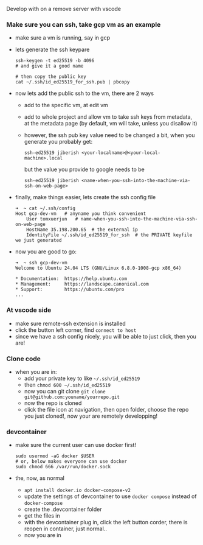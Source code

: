 

Develop with on a remove server with vscode

### Make sure you can ssh, take gcp vm as an example

* make sure a vm is running, say in gcp
* lets generate the ssh keypare

    ```
    ssh-keygen -t ed25519 -b 4096 
    # and give it a good name

    # then copy the public key
    cat ~/.ssh/id_ed25519_for_ssh.pub | pbcopy
    ```

* now lets add the public ssh to the vm, there are 2 ways
    * add to the specific vm, at edit vm
    * add to whole project and allow vm to take ssh keys from metadata, at the metadata page (by default, vm will take, unless you disallow it)
    
    * however, the ssh pub key value need to be changed a bit, when you generate you probably get:
        
        ```
        ssh-ed25519 jiberish <your-localname>@<your-local-machine>.local
        ```

        but the value you provide to google needs to be

        ```
        ssh-ed25519 jiberish <name-when-you-ssh-into-the-machine-via-ssh-on-web-page>
        ```

* finally, make things easier, lets create the ssh config file

    ```
    ➜  ~ cat ~/.ssh/config
    Host gcp-dev-vm   # anyname you think convenient
        User tomxuerjun   # name-when-you-ssh-into-the-machine-via-ssh-on-web-page
        HostName 35.198.200.65  # the external ip
        IdentityFile ~/.ssh/id_ed25519_for_ssh  # the PRIVATE keyfile we just generated
    ```

* now you are good to go:

    ```
    ➜  ~ ssh gcp-dev-vm 
    Welcome to Ubuntu 24.04 LTS (GNU/Linux 6.8.0-1008-gcp x86_64)

    * Documentation:  https://help.ubuntu.com
    * Management:     https://landscape.canonical.com
    * Support:        https://ubuntu.com/pro
    ...
    ```

### At vscode side

* make sure remote-ssh extension is installed
* click the button left corner, find `connect to host`
* since we have a ssh config nicely, you will be able to just click, then you are!


### Clone code

* when you are in:
    * add your private key to like `~/.ssh/id_ed25519`
    * then `chmod 600 ~/.ssh/id_ed25519`
    * now you can git clone `git clone git@github.com:youname/yourrepo.git`
    * now the repo is cloned
    * click the file icon at navigation, then open folder, choose the repo you just cloned!, now your are remotely developping!

### devcontainer

* make sure the current user can use docker first!

    ```
    sudo usermod -aG docker $USER
    # or, below makes everyone can use docker
    sudo chmod 666 /var/run/docker.sock
    ```

* the, now, as normal

    * `apt install docker.io docker-compose-v2`
    * update the settings of devcontainer to use `docker compose` instead of `docker-compose`
    * create the .devcontainer folder
    * get the files in
    * with the devcontainer plug in, click the left button corder, there is reopen in container, just normal..
    * now you are in

